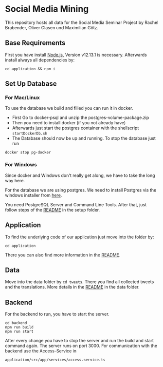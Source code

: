 # Social Media Mining

This repository hosts all data for the Social Media Seminar Project by Rachel Brabender, Oliver Clasen und Maximilian Götz.

## Base Requirements
First you have install [Node.js](https://nodejs.org/en/download/), Version v12.13.1 is necessary. Afterwards install always all dependencies by:
```
cd application && npm i
```

## Set Up Database
### For Mac/Linux
To use the database we build and filled you can run it in docker.
* First Go to docker-psql and unzip the postgres-volume-package.zip
* Then you need to install docker (if you not already have)
* Afterwards just start the postgres container with the shellscript ```startDockerDb.sh```
* The Database should now be up and running. To stop the database just run
```
docker stop pg-docker
```

### For Windows
Since docker and Windows don't really get along, we have to take the long way here.

For the database we are using postgres. 
We need to install Postgres via the windows installer from [here](https://www.postgresql.org/download/windows/).

You need PostgreSQL Server and Command Line Tools.
After that, just follow steps of the [README](setup/README.md) in the setup folder.

## Application
To find the underlying code of our application just move into the folder by:
```
cd application
```
There you can also find more information in the [README](application/README.md).

## Data
Move into the data folder by `cd tweets`. There you find all collected tweets and the translations. More details in the [README](data/README.md) in the data folder.


## Backend
For the backend to run, you have to start the server. 
```
cd backend
npm run build
npm run start
```
After every change you have to stop the server and run the build and start command again.
The server runs on port 3000. For communication with the backend use the Access-Service in 
```
application/src/app/services/access.service.ts
```
